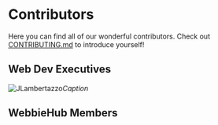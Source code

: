 # Contributors
Here you can find all of our wonderful contributors. Check out [CONTRIBUTING.md](https://github.com/WebbieHub/introductions/blob/main/CONTRIBUTING.md) to introduce yourself!
## Web Dev Executives
![JLambertazzo](https://avatars.githubusercontent.com/JLambertazzo?size=100)*Caption*

## WebbieHub Members
<div style="display:flex;flex-wrap:wrap">
    <!-- <div>
        <img
            src="https://avatars.githubusercontent.com/<GH-USERNAME>?size=100" 
            alt="<GH-USERNAME>"
        />
        <h2 style="font-weight:500;text-align:center">
            <YOUR-NAME-HERE>
        </h2>
        <p style="max-width:100px;font-size:smaller;text-align:center;">
            <YOUR-FAVOURITE-QUOTE-HERE>
        </p>
    </div> -->
</div>